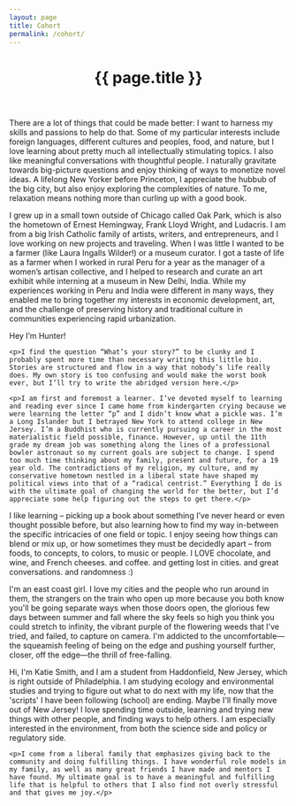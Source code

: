 ```yaml
---
layout: page
title: Cohort
permalink: /cohort/
---
```


<header class="post-header">
  <h1 class="post-title">{{ page.title }}</h1>
</header>

<div class="pure-g">
  <div class="pure-u-1 pure-u-sm-1-2">
    <p>There are a lot of things that could be made better: I want to harness my skills and passions to help do that. Some of my particular interests include foreign languages, different cultures and peoples, food, and nature, but I love learning about pretty much all intellectually stimulating topics. I also like meaningful conversations with thoughtful people. I naturally gravitate towards big-picture questions and enjoy thinking of ways to monetize novel ideas. A lifelong New Yorker before Princeton, I appreciate the hubbub of the big city, but also enjoy exploring the complexities of nature. To me, relaxation means nothing more than curling up with a good book.</p>
  </div>
  <div class="pure-u-1 pure-u-sm-1-2">
    <p>I grew up in a small town outside of Chicago called Oak Park, which is also the hometown of Ernest Hemingway, Frank Lloyd Wright, and Ludacris.  I am from a big Irish Catholic family of artists, writers, and entrepreneurs, and I love working on new projects and traveling.  When I was little I wanted to be a farmer (like Laura Ingalls Wilder!) or a museum curator.  I got a taste of life as a farmer when I worked in rural Peru for a year as the manager of a women’s artisan collective, and I helped to research and curate an art exhibit while interning at a museum in New Delhi, India.  While my experiences working in Peru and India were different in many ways, they enabled me to bring together my interests in economic development, art, and the challenge of preserving history and traditional culture in communities experiencing rapid urbanization.</p>
  </div>
  <div class="pure-u-1 pure-u-sm-1-2">
    <p>Hey I’m Hunter!</p>

    <p>I find the question “What’s your story?” to be clunky and I probably spent more time than necessary writing this little bio. Stories are structured and flow in a way that nobody’s life really does. My own story is too confusing and would make the worst book ever, but I’ll try to write the abridged version here.</p>

    <p>I am first and foremost a learner. I’ve devoted myself to learning and reading ever since I came home from kindergarten crying because we were learning the letter “p” and I didn’t know what a pickle was. I’m a Long Islander but I betrayed New York to attend college in New Jersey. I’m a Buddhist who is currently pursuing a career in the most materialistic field possible, finance. However, up until the 11th grade my dream job was something along the lines of a professional bowler astronaut so my current goals are subject to change. I spend too much time thinking about my family, present and future, for a 19 year old. The contradictions of my religion, my culture, and my conservative hometown nestled in a liberal state have shaped my political views into that of a “radical centrist.” Everything I do is with the ultimate goal of changing the world for the better, but I’d appreciate some help figuring out the steps to get there.</p>
  </div>
  <div class="pure-u-1 pure-u-sm-1-2">
    <p>I like learning – picking up a book about something I’ve never heard or even thought possible before, but also learning how to find my way in-between the specific intricacies of one field or topic. I enjoy seeing how things can blend or mix up, or how sometimes they must be decidedly apart – from foods, to concepts, to colors, to music or people. I LOVE chocolate, and wine, and French cheeses. and coffee. and getting lost in cities. and great conversations. and randomness :)</p>
  </div>
  <div class="pure-u-1 pure-u-sm-1-2">
    <p>I'm an east coast girl. I love my cities and the people who run around in them, the strangers on the train who open up more because you both know you'll be going separate ways when those doors open, the glorious few days between summer and fall where the sky feels so high you think you could stretch to infinity, the vibrant purple of the flowering weeds that I've tried, and failed, to capture on camera. I'm addicted to the uncomfortable—the squeamish feeling of being on the edge and pushing yourself further, closer, off the edge—the thrill of free-falling.</p>
  </div>
  <div class="pure-u-1 pure-u-sm-1-2">
    <p>Hi, I'm Katie Smith, and I am a student from Haddonfield, New Jersey, which is right outside of Philadelphia. I am studying ecology and environmental studies and trying to figure out what to do next with my life, now that the 'scripts' I have been following (school) are ending. Maybe I'll finally move out of New Jersey! I love spending time outside, learning and trying new things with other people, and finding ways to help others. I am especially interested in the environment, from both the science side and policy or regulatory side.</p>

    <p>I come from a liberal family that emphasizes giving back to the community and doing fulfilling things. I have wonderful role models in my family, as well as many great friends I have made and mentors I have found. My ultimate goal is to have a meaningful and fulfilling life that is helpful to others that I also find not overly stressful and that gives me joy.</p>
  </div>
</div>
